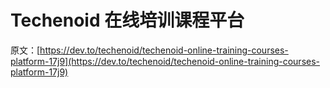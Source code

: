 # Techenoid 在线培训课程平台

原文：[https://dev.to/techenoid/techenoid-online-training-courses-platform-17j9](https://dev.to/techenoid/techenoid-online-training-courses-platform-17j9)